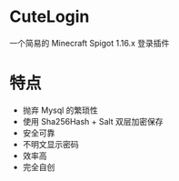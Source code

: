 # CuteLogin
一个简易的 Minecraft Spigot 1.16.x 登录插件

# 特点
- 抛弃 Mysql 的繁琐性
- 使用 Sha256Hash + Salt 双层加密保存
- 安全可靠
- 不明文显示密码
- 效率高
- 完全自创
